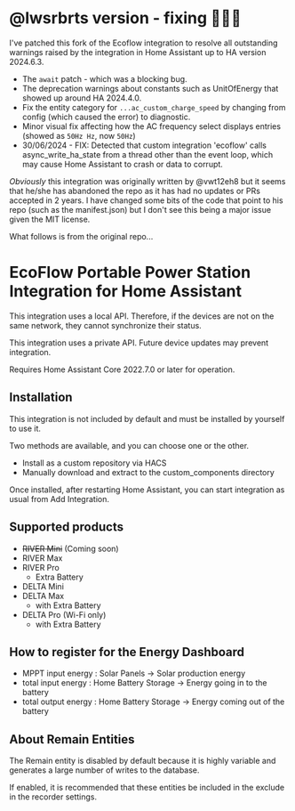 # @lwsrbrts version - fixing 🐜🐜🐜

I've patched this fork of the Ecoflow integration to resolve all outstanding warnings raised by the integration in Home Assistant up to HA version 2024.6.3.

- The `await` patch - which was a blocking bug.
- The deprecation warnings about constants such as UnitOfEnergy that showed up around HA 2024.4.0.
- Fix the entity category for `...ac_custom_charge_speed` by changing from config (which caused the error) to diagnostic.
- Minor visual fix affecting how the AC frequency select displays entries (showed as `50Hz Hz`, now `50Hz`)
- 30/06/2024 - FIX: Detected that custom integration 'ecoflow' calls async_write_ha_state from a thread other than the event loop, which may cause Home Assistant to crash or data to corrupt.

*Obviously* this integration was originally written by @vwt12eh8 but it seems that he/she has abandoned the repo as it has had no updates or PRs accepted in 2 years. I have changed some bits of the code that point to his repo (such as the manifest.json) but I don't see this being a major issue given the MIT license.

What follows is from the original repo...

# EcoFlow Portable Power Station Integration for Home Assistant

This integration uses a local API.
Therefore, if the devices are not on the same network, they cannot synchronize their status.

This integration uses a private API.
Future device updates may prevent integration.

Requires Home Assistant Core 2022.7.0 or later for operation.

## Installation
This integration is not included by default and must be installed by yourself to use it.

Two methods are available, and you can choose one or the other.
- Install as a custom repository via HACS
- Manually download and extract to the custom_components directory

Once installed, after restarting Home Assistant, you can start integration as usual from Add Integration.

## Supported products
- ~~RIVER Mini~~ (Coming soon)
- RIVER Max
- RIVER Pro
  - Extra Battery
- DELTA Mini
- DELTA Max
  - with Extra Battery
- DELTA Pro (Wi-Fi only)
  - with Extra Battery

## How to register for the Energy Dashboard
- MPPT input energy : Solar Panels -> Solar production energy
- total input energy : Home Battery Storage -> Energy going in to the battery
- total output energy : Home Battery Storage -> Energy coming out of the battery

## About Remain Entities
The Remain entity is disabled by default because it is highly variable and generates a large number of writes to the database.

If enabled, it is recommended that these entities be included in the exclude in the recorder settings.
